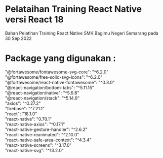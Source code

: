 # Pelataihan Training React Native versi React 18
Bahan Pelatihan Training React Native SMK Bagimu Negeri Semarang pada 30 Sep 2022 

# Package yang digunakan :
"@fortawesome/fontawesome-svg-core": "^6.2.0" <br>
"@fortawesome/free-solid-svg-icons": "^6.2.0" <br>
"@fortawesome/react-native-fontawesome": "^0.3.0" <br>
"@react-navigation/bottom-tabs": "^5.11.15" <br>
"@react-navigation/native": "^5.9.8" <br>
"@react-navigation/stack": "^5.14.9" <br>
"axios": "^0.27.2" <br>
"firebase": "^7.21.1" <br>
"react": "18.1.0" <br>
"react-native": "0.70.1" <br>
"react-native-axios": "^0.17.1" <br>
"react-native-gesture-handler": "^2.6.2" <br>
"react-native-reanimated": "^2.10.0" <br>
"react-native-safe-area-context": "^4.3.4" <br>
"react-native-screens": "^3.17.0" <br>
"react-native-svg": "^13.2.0" <br>
